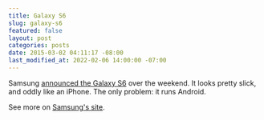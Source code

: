 ```yaml
---
title: Galaxy S6
slug: galaxy-s6
featured: false
layout: post
categories: posts
date: 2015-03-02 04:11:17 -08:00
last_modified_at: 2022-02-06 14:00:00 -07:00
---
```


Samsung [announced the Galaxy S6](http://arstechnica.com/gadgets/2015/03/galaxy-s6-and-s6-edge-hands-on-samsung-finally-builds-a-premium-smartphone/) over the weekend. It looks pretty slick, and oddly like an iPhone. The only problem: it runs Android.

See more on [Samsung's site](http://www.samsung.com/us/register/six-appeal).

